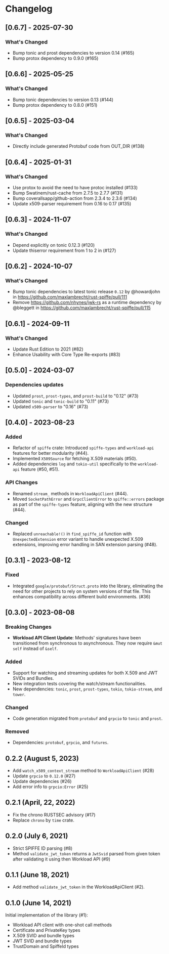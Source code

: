 # Changelog

## [0.6.7] - 2025-07-30

### What's Changed

* Bump tonic and prost dependencies to version 0.14 (#165)
* Bump protox dependency to 0.9.0 (#165)

## [0.6.6] - 2025-05-25

### What's Changed

* Bump tonic dependencies to version 0.13 (#144)
* Bump protox dependency to 0.8.0 (#151)

## [0.6.5] - 2025-03-04

### What's Changed

* Directly include generated Protobuf code from OUT_DIR (#138)

## [0.6.4] - 2025-01-31

### What's Changed
* Use protox to avoid the need to have protoc installed (#133)
* Bump Swatinem/rust-cache from 2.7.5 to 2.7.7 (#131)
* Bump coverallsapp/github-action from 2.3.4 to 2.3.6 (#134)
* Update x509-parser requirement from 0.16 to 0.17 (#135)
 
## [0.6.3] - 2024-11-07

### What's Changed

* Depend explicitly on tonic 0.12.3 (#120)
* Update thiserror requirement from 1 to 2 in (#127)

## [0.6.2] - 2024-10-07

### What's Changed
* Bump tonic dependencies to latest tonic release `0.12` by @howardjohn in https://github.com/maxlambrecht/rust-spiffe/pull/111
* Remove https://github.com/nhynes/jwk-rs as a runtime dependency by @bleggett in https://github.com/maxlambrecht/rust-spiffe/pull/115

## [0.6.1] - 2024-09-11

### What's Changed

- Update Rust Edition to 2021 (#82)
- Enhance Usability with Core Type Re-exports (#83)

## [0.5.0] - 2024-03-07

### Dependencies updates

- Updated `prost`, `prost-types`, and `prost-build` to "0.12" (#73)
- Updated `tonic` and `tonic-build` to "0.11" (#73)
- Updated `x509-parser` to "0.16" (#73)

## [0.4.0] - 2023-08-23

### Added

- Refactor of `spiffe` crate: Introduced `spiffe-types` and `workload-api` features for better modularity (#44).
- Implemented `X509Source` for fetching X.509 materials (#50).
- Added dependencies `log` and `tokio-util` specifically to the `workload-api` feature (#50, #51).

### API Changes

- Renamed `stream_` methods in `WorkloadApiClient` (#44).
- Moved `SocketPathError` and `GrpcClientError` to `spiffe::errors` package as part of the `spiffe-types` feature,
  aligning with the new structure (#44).

### Changed

- Replaced `unreachable!()` in `find_spiffe_id` function with `UnexpectedExtension` error variant to handle unexpected
  X.509 extensions, improving error handling in SAN extension parsing (#48).

## [0.3.1] - 2023-08-12

### Fixed

- Integrated `google/protobuf/Struct.proto` into the library, eliminating the need for other projects to rely on system
  versions of that file. This enhances compatibility across different build environments. (#36)

## [0.3.0] - 2023-08-08

### Breaking Changes
- **Workload API Client Update**: Methods' signatures have been transitioned from synchronous to asynchronous. They now require `&mut self` instead of `&self`.

### Added
- Support for watching and streaming updates for both X.509 and JWT SVIDs and Bundles.
- New integration tests covering the watch/stream functionalities.
- New dependencies: `tonic`, `prost`, `prost-types`, `tokio`, `tokio-stream`, and `tower`.

### Changed
- Code generation migrated from `protobuf` and `grpcio` to `tonic` and `prost`.

### Removed
- Dependencies: `protobuf`, `grpcio`, and `futures`.


## 0.2.2 (August 5, 2023)

  * Add `watch_x509_context_stream` method to `WorkloadApiClient` (#28)
  * Update `grpcio` to `0.12.0` (#27)
  * Update dependencies (#26)
  * Add error info to `grpcio:Error` (#25)

## 0.2.1 (April, 22, 2022)

  * Fix the chrono RUSTSEC advisory (#17)
  * Replace `chrono` by `time` crate.

## 0.2.0 (July 6, 2021)

  * Strict SPIFFE ID parsing (#8)
  * Method `validate_jwt_token` returns a `JwtSvid` parsed 
    from given token after validating it using then Workload API (#9)

## 0.1.1 (June 18, 2021)
  * Add method `validate_jwt_token` in the WorkloadApiClient (#2).

## 0.1.0 (June 14, 2021)

Initial implementation of the library (#1):
  * Workload API client with one-shot call methods
  * Certificate and PrivateKey types
  * X.509 SVID and bundle types
  * JWT SVID and bundle types
  * TrustDomain and SpiffeId types